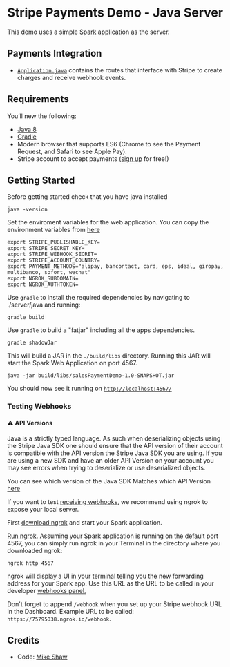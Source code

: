 # Stripe Payments Demo - Java Server

This demo uses a simple [Spark](http://sparkjava.com) application as the server.

## Payments Integration

- [`Application.java`](src/main/java/app/Application.java) contains the routes that interface with Stripe to create charges and receive webhook events.

## Requirements

You’ll new the following:

- [Java 8](https://www.oracle.com/technetwork/java/javase/overview/java8-2100321.html)
- [Gradle](https://gradle.org/)
- Modern browser that supports ES6 (Chrome to see the Payment Request, and Safari to see Apple Pay).
- Stripe account to accept payments ([sign up](https://dashboard.stripe.com/register) for free!)

## Getting Started

Before getting started check that you have java installed

```
java -version
```

Set the enviroment variables for the web application. You can copy the environment variables from [here](../../.env.example)

```
export STRIPE_PUBLISHABLE_KEY=
export STRIPE_SECRET_KEY=
export STRIPE_WEBHOOK_SECRET=
export STRIPE_ACCOUNT_COUNTRY=
export PAYMENT_METHODS="alipay, bancontact, card, eps, ideal, giropay, multibanco, sofort, wechat"
export NGROK_SUBDOMAIN=
export NGROK_AUTHTOKEN=
```

Use `gradle` to install the required dependencies by navigating to ./server/java and running:

```
gradle build
```

Use `gradle` to build a "fatjar" including all the apps dependencies.

```
gradle shadowJar
```

This will build a JAR in the `./build/libs` directory. Running this JAR will start the Spark Web Application on port 4567.

```
java -jar build/libs/salesPaymentDemo-1.0-SNAPSHOT.jar
```

You should now see it running on [`http://localhost:4567/`](http://localhost:4567/)

### Testing Webhooks

#### :warning: API Versions

Java is a strictly typed language. As such when deserializing objects using the Stripe Java SDK one should ensure that the API version of their account is
compatible with the API version the Stripe Java SDK you are using. If you are using a new SDK and have an older API Version on your account you may see errors
when trying to deserialize or use deserialized objects.

You can see which version of the Java SDK Matches which API Version [here](https://github.com/stripe/stripe-java/blob/master/src/main/java/com/stripe/Stripe.java#L13)

If you want to test [receiving webhooks](https://stripe.com/docs/webhooks), we recommend using ngrok to expose your local server.

First [download ngrok](https://ngrok.com) and start your Spark application.

[Run ngrok](https://ngrok.com/docs). Assuming your Spark application is running on the default port 4567, you can simply run ngrok in your Terminal in the directory where you downloaded ngrok:

```
ngrok http 4567
```

ngrok will display a UI in your terminal telling you the new forwarding address for your Spark app. Use this URL as the URL to be called in your developer [webhooks panel.](https://dashboard.stripe.com/account/webhooks)

Don't forget to append `/webhook` when you set up your Stripe webhook URL in the Dashboard. Example URL to be called: `https://75795038.ngrok.io/webhook`.

## Credits

- Code: [Mike Shaw](https://www.linkedin.com/in/mandshaw/)
